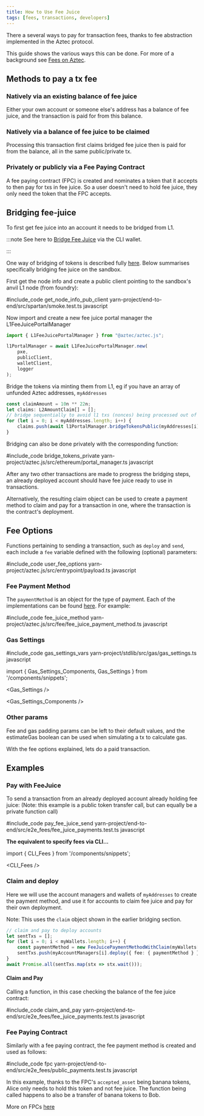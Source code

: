 ```yaml
---
title: How to Use Fee Juice
tags: [fees, transactions, developers]
---
```


There a several ways to pay for transaction fees, thanks to fee abstraction implemented in the Aztec protocol.

This guide shows the various ways this can be done. For more of a background see [Fees on Aztec](../../../aztec/concepts/fees).

## Methods to pay a tx fee

### Natively via an existing balance of fee juice

Either your own account or someone else's address has a balance of fee juice, and the transaction is paid for from this balance.

### Natively via a balance of fee juice to be claimed

Processing this transaction first claims bridged fee juice then is paid for from the balance, all in the same public/private tx.

### Privately or publicly via a Fee Paying Contract

A fee paying contract (FPC) is created and nominates a token that it accepts to then pay for txs in fee juice. So a user doesn't need to hold fee juice, they only need the token that the FPC accepts.

## Bridging fee-juice

To first get fee juice into an account it needs to be bridged from L1.

:::note
See here to [Bridge Fee Juice](../../../developers/reference/environment_reference/cli_wallet_reference#bridge-fee-juice) via the CLI wallet.

:::

One way of bridging of tokens is described fully [here](../../../developers/tutorials/codealong/contract_tutorials/token_bridge#deposit-to-aztec). Below summarises specifically bridging fee juice on the sandbox.

First get the node info and create a public client pointing to the sandbox's anvil L1 node (from foundry):

#include_code get_node_info_pub_client yarn-project/end-to-end/src/spartan/smoke.test.ts javascript

Now import and create a new fee juice portal manager the L1FeeJuicePortalManager

```ts
import { L1FeeJuicePortalManager } from "@aztec/aztec.js";

l1PortalManager = await L1FeeJuicePortalManager.new(
    pxe,
    publicClient,
    walletClient,
    logger
);
```

Bridge the tokens via minting them from L1, eg if you have an array of unfunded Aztec addresses, `myAddresses`

```ts
const claimAmount = 10n ** 22n;
let claims: L2AmountClaim[] = [];
// bridge sequentially to avoid l1 txs (nonces) being processed out of order
for (let i = 0; i < myAddresses.length; i++) {
    claims.push(await l1PortalManager.bridgeTokensPublic(myAddresses[i], claimAmount, true /*mint*/));
}
```

Bridging can also be done privately with the corresponding function:

#include_code bridge_tokens_private yarn-project/aztec.js/src/ethereum/portal_manager.ts javascript

After any two other transactions are made to progress the bridging steps, an already deployed account should have fee juice ready to use in transactions.

Alternatively, the resulting claim object can be used to create a payment method to claim and pay for a transaction in one, where the transaction is the contract's deployment.


## Fee Options

Functions pertaining to sending a transaction, such as `deploy` and `send`, each include a `fee` variable defined with the following (optional) parameters:

#include_code user_fee_options yarn-project/aztec.js/src/entrypoint/payload.ts javascript


### Fee Payment Method

The `paymentMethod` is an object for the type of payment. Each of the implementations can be found [here](https://github.com/AztecProtocol/aztec-packages/blob/#include_aztec_version/yarn-project/aztec.js/src/fee). For example:

#include_code fee_juice_method yarn-project/aztec.js/src/fee/fee_juice_payment_method.ts javascript

### Gas Settings

#include_code gas_settings_vars yarn-project/stdlib/src/gas/gas_settings.ts javascript

import { Gas_Settings_Components, Gas_Settings } from '/components/snippets';

<Gas_Settings />

<Gas_Settings_Components />


### Other params

Fee and gas padding params can be left to their default values, and the estimateGas boolean can be used when simulating a tx to calculate gas.

With the fee options explained, lets do a paid transaction.

## Examples

### Pay with FeeJuice

To send a transaction from an already deployed account already holding fee juice:
(Note: this example is a public token transfer call, but can equally be a private function call)

#include_code pay_fee_juice_send yarn-project/end-to-end/src/e2e_fees/fee_juice_payments.test.ts javascript

**The equivalent to specify fees via CLI...**

import { CLI_Fees } from '/components/snippets';

<CLI_Fees />

### Claim and deploy

Here we will use the account managers and wallets of `myAddresses` to create the payment method, and use it for accounts to claim fee juice and pay for their own deployment.

Note: This uses the `claim` object shown in the earlier bridging section.

```ts
// claim and pay to deploy accounts
let sentTxs = [];
for (let i = 0; i < myWallets.length; i++) {
    const paymentMethod = new FeeJuicePaymentMethodWithClaim(myWallets[i], claims[i]);
    sentTxs.push(myAccountManagers[i].deploy({ fee: { paymentMethod } }));
}
await Promise.all(sentTxs.map(stx => stx.wait()));
```


#### Claim and Pay

Calling a function, in this case checking the balance of the fee juice contract:

#include_code claim_and_pay yarn-project/end-to-end/src/e2e_fees/fee_juice_payments.test.ts javascript

### Fee Paying Contract

Similarly with a fee paying contract, the fee payment method is created and used as follows:

#include_code fpc yarn-project/end-to-end/src/e2e_fees/public_payments.test.ts javascript

In this example, thanks to the FPC's `accepted_asset` being banana tokens, Alice only needs to hold this token and not fee juice. The function being called happens to also be a transfer of banana tokens to Bob.

More on FPCs [here](https://github.com/AztecProtocol/aztec-packages/tree/#include_aztec_version/noir-projects/noir-contracts/contracts/fpc_contract/src/main.nr)
